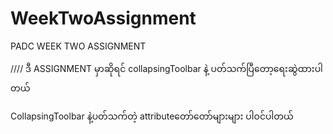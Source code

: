 # WeekTwoAssignment
PADC WEEK TWO ASSIGNMENT

//// ဒီ ASSIGNMENT မှာဆိုရင် collapsingToolbar နဲ့ ပတ်သက်ပြီတော့ရေးဆွဲထားပါတယ် 

CollapsingToolbar နဲ့ပတ်သက်တဲ့ attributeတော်တော်များများ ပါဝင်ပါတယ်
